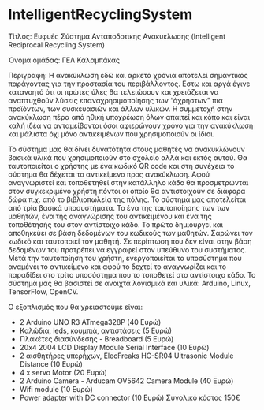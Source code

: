 # IntelligentRecyclingSystem
Τίτλος: Ευφυές Σύστημα Ανταποδοτικης Ανακυκλωσης (Intelligent Reciprocal Recycling System)

Όνομα ομάδας: ΓΕΛ Καλαμπάκας 

Περιγραφή: 
Η ανακύκλωση εδώ και αρκετά χρόνια αποτελεί σημαντικός παράγοντας για την προστασία του περιβάλλοντος. Εστω και αργά έγινε κατανοητό ότι οι πρώτες ύλες θα τελειώσουν και χρειάζεται να αναπτυχθούν λύσεις επαναχρησιμοποίησης των “άχρηστων” πια προϊόντων, των συσκευασιών και άλλων υλικών.
Η συμμετοχή στην ανακύκλωση πέρα από ηθική υποχρέωση όλων απαιτεί και κόπο και είναι καλή ιδέα να ανταμείβονται όσοι αφιερώνουν χρόνο για την ανακύκλωση και μάλιστα όχι μόνο αντικειμένων που χρησιμοποιούν οι ίδιοι.

Το σύστημα μας θα δίνει δυνατότητα στους μαθητές να ανακυκλώνουν βασικά υλικά που χρησιμοποιούν στο σχολείο αλλά και εκτός αυτού. Θα ταυτοποιείται ο χρήστης με ένα κωδικό QR code και στη συνέχεια το σύστημα θα δέχεται το αντικείμενο προς ανακύκλωση. Αφού αναγνωριστεί και τοποθετηθεί στην κατάλληλο κάδο θα προσμετρώνται στον συγκεκριμένο χρήστη πόντοι οι οποίο θα αντιστοιχούν σε διάφορα δώρα π.χ. από το βιβλιοπωλεία της πόλης.
Το σύστημα μας αποτελείται από τρία βασικά υποσυστήματα. Το ένα της ταυτοποίησης των των μαθητών, ένα της αναγνώρισης του αντικειμένου και ένα της τοποθέτησής του στον αντίστοιχο κάδο.
Το πρώτο δημιουργεί και αποθηκεύει σε βάση δεδομένων του κωδικούς των μαθητών. Σαρώνει τον κωδικό και ταυτοποιεί τον μαθητή. Σε περίπτωση που δεν είναι στην βάση δεδομένων του προτρέπει να εγγραφεί στον υπεύθυνο του συστήματος.
Μετά την ταυτοποίηση του χρήστη, ενεργοποιείται το υποσύστημα που αναμένει το αντικείμενο και αφού το δεχτεί το αναγνωρίζει και το παραδίδει στο τρίτο υποσύστημα που το τοποθετεί στο αντίστοιχο κάδο.
Το σύστημά μας θα βασιστεί σε ανοιχτά λογισμικά και υλικά: Arduino, Linux, TensorFlow, OpenCV.

Ο εξοπλισμός που θα χρειαστούμε είναι:
* 2 Arduino UNO R3 ATmega328P (40 Ευρώ)
* Καλώδια, leds, κουμπιά, αντιστάσεις (5 Ευρώ)
* Πλακέτες διασύνδεσης - Breadboard (5 Ευρώ) 
* 20x4 2004 LCD Display Module Serial Interface (10 Ευρώ)
* 2 αισθητήρες υπερήχων,  ElecFreaks HC-SR04 Ultrasonic Module Distance (10 Ευρώ)
* 4 x servo Motor (20 Ευρώ)
* 2 Arduino Camera - Arducam OV5642 Camera Module (40 Ευρώ)
* Wifi module (10 Ευρώ)
* Power adapter with DC connector (10 Ευρώ)
Συνολικό κόστος 150€
